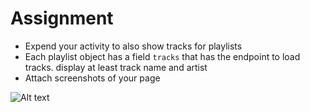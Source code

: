 # Assignment

- Expend your activity to also show tracks for playlists
- Each playlist object has a field `tracks` that has the endpoint to load tracks. display at least track name and artist
- Attach screenshots of your page


![Alt text](../../../../../../C:/Users/Admin/xml-and-js/module-10/assignments/Output.png)